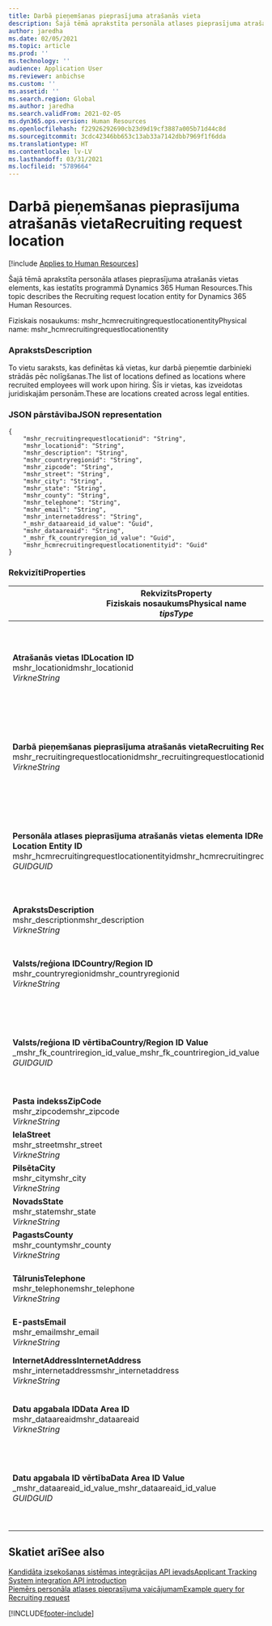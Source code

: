 ```yaml
---
title: Darbā pieņemšanas pieprasījuma atrašanās vieta
description: Šajā tēmā aprakstīta personāla atlases pieprasījuma atrašanās vietas elements, kas iestatīts programmā Dynamics 365 Human Resources.
author: jaredha
ms.date: 02/05/2021
ms.topic: article
ms.prod: ''
ms.technology: ''
audience: Application User
ms.reviewer: anbichse
ms.custom: ''
ms.assetid: ''
ms.search.region: Global
ms.author: jaredha
ms.search.validFrom: 2021-02-05
ms.dyn365.ops.version: Human Resources
ms.openlocfilehash: f22926292690cb23d9d19cf3887a005b71d44c8d
ms.sourcegitcommit: 3cdc42346bb653c13ab33a7142dbb7969f1f6dda
ms.translationtype: HT
ms.contentlocale: lv-LV
ms.lasthandoff: 03/31/2021
ms.locfileid: "5789664"
---
```

# <a name="recruiting-request-location"></a><span data-ttu-id="feef5-103">Darbā pieņemšanas pieprasījuma atrašanās vieta</span><span class="sxs-lookup"><span data-stu-id="feef5-103">Recruiting request location</span></span>

[!include [Applies to Human Resources](../includes/applies-to-hr.md)]

<span data-ttu-id="feef5-104">Šajā tēmā aprakstīta personāla atlases pieprasījuma atrašanās vietas elements, kas iestatīts programmā Dynamics 365 Human Resources.</span><span class="sxs-lookup"><span data-stu-id="feef5-104">This topic describes the Recruiting request location entity for Dynamics 365 Human Resources.</span></span>

<span data-ttu-id="feef5-105">Fiziskais nosaukums: mshr_hcmrecruitingrequestlocationentity</span><span class="sxs-lookup"><span data-stu-id="feef5-105">Physical name: mshr_hcmrecruitingrequestlocationentity</span></span>

### <a name="description"></a><span data-ttu-id="feef5-106">Apraksts</span><span class="sxs-lookup"><span data-stu-id="feef5-106">Description</span></span>

<span data-ttu-id="feef5-107">To vietu saraksts, kas definētas kā vietas, kur darbā pieņemtie darbinieki strādās pēc nolīgšanas.</span><span class="sxs-lookup"><span data-stu-id="feef5-107">The list of locations defined as locations where recruited employees will work upon hiring.</span></span> <span data-ttu-id="feef5-108">Šīs ir vietas, kas izveidotas juridiskajām personām.</span><span class="sxs-lookup"><span data-stu-id="feef5-108">These are locations created across legal entities.</span></span>

### <a name="json-representation"></a><span data-ttu-id="feef5-109">JSON pārstāvība</span><span class="sxs-lookup"><span data-stu-id="feef5-109">JSON representation</span></span>

```
{
    "mshr_recruitingrequestlocationid": "String",
    "mshr_locationid": "String",
    "mshr_description": "String",
    "mshr_countryregionid": "String",
    "mshr_zipcode": "String",
    "mshr_street": "String",
    "mshr_city": "String",
    "mshr_state": "String",
    "mshr_county": "String",
    "mshr_telephone": "String",
    "mshr_email": "String",
    "mshr_internetaddress": "String",
    "_mshr_dataareaid_id_value": "Guid",
    "mshr_dataareaid": "String",
    "_mshr_fk_countryregion_id_value": "Guid",
    "mshr_hcmrecruitingrequestlocationentityid": "Guid"
}
```

### <a name="properties"></a><span data-ttu-id="feef5-110">Rekvizīti</span><span class="sxs-lookup"><span data-stu-id="feef5-110">Properties</span></span>

| <span data-ttu-id="feef5-111">Rekvizīts</span><span class="sxs-lookup"><span data-stu-id="feef5-111">Property</span></span><br><span data-ttu-id="feef5-112">**Fiziskais nosaukums**</span><span class="sxs-lookup"><span data-stu-id="feef5-112">**Physical name**</span></span><br><span data-ttu-id="feef5-113">**_tips_**</span><span class="sxs-lookup"><span data-stu-id="feef5-113">**_Type_**</span></span> | <span data-ttu-id="feef5-114">Izmantot</span><span class="sxs-lookup"><span data-stu-id="feef5-114">Use</span></span> | <span data-ttu-id="feef5-115">Apraksts</span><span class="sxs-lookup"><span data-stu-id="feef5-115">Description</span></span> |
| --- | --- | --- |
| <span data-ttu-id="feef5-116">**Atrašanās vietas ID**</span><span class="sxs-lookup"><span data-stu-id="feef5-116">**Location ID**</span></span><br><span data-ttu-id="feef5-117">mshr_locationid</span><span class="sxs-lookup"><span data-stu-id="feef5-117">mshr_locationid</span></span><br><span data-ttu-id="feef5-118">*Virkne*</span><span class="sxs-lookup"><span data-stu-id="feef5-118">*String*</span></span> | <span data-ttu-id="feef5-119">Rakstīt vienu reizi</span><span class="sxs-lookup"><span data-stu-id="feef5-119">Write-once</span></span><br><span data-ttu-id="feef5-120">Obligāts</span><span class="sxs-lookup"><span data-stu-id="feef5-120">Required</span></span> | <span data-ttu-id="feef5-121">Sistēmas ģenerēts lietotājam lasāms identifikators darbā pieņemšanas atrašanās vietai.</span><span class="sxs-lookup"><span data-stu-id="feef5-121">The system-generated, user-readable identifier for the recruiting location.</span></span> |
| <span data-ttu-id="feef5-122">**Darbā pieņemšanas pieprasījuma atrašanās vieta**</span><span class="sxs-lookup"><span data-stu-id="feef5-122">**Recruiting Request Location**</span></span><br><span data-ttu-id="feef5-123">mshr_recruitingrequestlocationid</span><span class="sxs-lookup"><span data-stu-id="feef5-123">mshr_recruitingrequestlocationid</span></span><br><span data-ttu-id="feef5-124">*Virkne*</span><span class="sxs-lookup"><span data-stu-id="feef5-124">*String*</span></span> | <span data-ttu-id="feef5-125">Rakstīt vienu reizi</span><span class="sxs-lookup"><span data-stu-id="feef5-125">Write-once</span></span><br><span data-ttu-id="feef5-126">Obligāts</span><span class="sxs-lookup"><span data-stu-id="feef5-126">Required</span></span> | <span data-ttu-id="feef5-127">Lietotāja definēts unikāls darbā pieņemšanas atrašanās vietas identifikators.</span><span class="sxs-lookup"><span data-stu-id="feef5-127">User-defined unique identifier for the recruiting location.</span></span> |
| <span data-ttu-id="feef5-128">**Personāla atlases pieprasījuma atrašanās vietas elementa ID**</span><span class="sxs-lookup"><span data-stu-id="feef5-128">**Recruiting Request Location Entity ID**</span></span><br><span data-ttu-id="feef5-129">mshr_hcmrecruitingrequestlocationentityid</span><span class="sxs-lookup"><span data-stu-id="feef5-129">mshr_hcmrecruitingrequestlocationentityid</span></span><br><span data-ttu-id="feef5-130">*GUID*</span><span class="sxs-lookup"><span data-stu-id="feef5-130">*GUID*</span></span> | <span data-ttu-id="feef5-131">Tikai lasāms</span><span class="sxs-lookup"><span data-stu-id="feef5-131">Read-only</span></span><br><span data-ttu-id="feef5-132">Obligāts</span><span class="sxs-lookup"><span data-stu-id="feef5-132">Required</span></span> | <span data-ttu-id="feef5-133">Sistēmas ģenerēts unikāls identifikators Personāla atlases pieprasījuma atrašanās vietas ierakstam.</span><span class="sxs-lookup"><span data-stu-id="feef5-133">System-generated unique identifier for the recruiting request location record.</span></span> |
| <span data-ttu-id="feef5-134">**Apraksts**</span><span class="sxs-lookup"><span data-stu-id="feef5-134">**Description**</span></span><br><span data-ttu-id="feef5-135">mshr_description</span><span class="sxs-lookup"><span data-stu-id="feef5-135">mshr_description</span></span><br><span data-ttu-id="feef5-136">*Virkne*</span><span class="sxs-lookup"><span data-stu-id="feef5-136">*String*</span></span> | <span data-ttu-id="feef5-137">Lasīt/rakstīt</span><span class="sxs-lookup"><span data-stu-id="feef5-137">Read/write</span></span><br><span data-ttu-id="feef5-138">Obligāts</span><span class="sxs-lookup"><span data-stu-id="feef5-138">Required</span></span> | <span data-ttu-id="feef5-139">Vietas apraksts.</span><span class="sxs-lookup"><span data-stu-id="feef5-139">Description of the location.</span></span> |
| <span data-ttu-id="feef5-140">**Valsts/reģiona ID**</span><span class="sxs-lookup"><span data-stu-id="feef5-140">**Country/Region ID**</span></span><br><span data-ttu-id="feef5-141">mshr_countryregionid</span><span class="sxs-lookup"><span data-stu-id="feef5-141">mshr_countryregionid</span></span><br><span data-ttu-id="feef5-142">*Virkne*</span><span class="sxs-lookup"><span data-stu-id="feef5-142">*String*</span></span> | <span data-ttu-id="feef5-143">Tikai lasāms</span><span class="sxs-lookup"><span data-stu-id="feef5-143">Read-only</span></span><br><span data-ttu-id="feef5-144">Neobligāti</span><span class="sxs-lookup"><span data-stu-id="feef5-144">Optional</span></span> | <span data-ttu-id="feef5-145">Norāda valsti vai reģionu, kur kandidātam ir pilsonība.</span><span class="sxs-lookup"><span data-stu-id="feef5-145">Specifies the country or region where the candidate has citizenship.</span></span> |
| <span data-ttu-id="feef5-146">**Valsts/reģiona ID vērtība**</span><span class="sxs-lookup"><span data-stu-id="feef5-146">**Country/Region ID Value**</span></span><br><span data-ttu-id="feef5-147">_mshr_fk_countriregion_id_value</span><span class="sxs-lookup"><span data-stu-id="feef5-147">_mshr_fk_countriregion_id_value</span></span><br><span data-ttu-id="feef5-148">*GUID*</span><span class="sxs-lookup"><span data-stu-id="feef5-148">*GUID*</span></span> | <span data-ttu-id="feef5-149">Tikai lasāms</span><span class="sxs-lookup"><span data-stu-id="feef5-149">Read-only</span></span><br><span data-ttu-id="feef5-150">Neobligāti</span><span class="sxs-lookup"><span data-stu-id="feef5-150">Optional</span></span><br><span data-ttu-id="feef5-151">Ārējā atslēga: mshr_logisticsaddresscountryregionentity mshr_logisticaddresscountryregionentityid</span><span class="sxs-lookup"><span data-stu-id="feef5-151">Foreign key: mshr_logisticaddresscountryregionentityid of mshr_logisticsaddresscountryregionentity</span></span> | <span data-ttu-id="feef5-152">Sistēmas ģenerēts unikālais adreses valsts/reģiona identifikators.</span><span class="sxs-lookup"><span data-stu-id="feef5-152">System-generated unique identifier of the country/region of the address.</span></span> |
| <span data-ttu-id="feef5-153">**Pasta indekss**</span><span class="sxs-lookup"><span data-stu-id="feef5-153">**ZipCode**</span></span><br><span data-ttu-id="feef5-154">mshr_zipcode</span><span class="sxs-lookup"><span data-stu-id="feef5-154">mshr_zipcode</span></span><br><span data-ttu-id="feef5-155">*Virkne*</span><span class="sxs-lookup"><span data-stu-id="feef5-155">*String*</span></span> | <span data-ttu-id="feef5-156">Tikai lasāms</span><span class="sxs-lookup"><span data-stu-id="feef5-156">Read-only</span></span><br><span data-ttu-id="feef5-157">Neobligāti</span><span class="sxs-lookup"><span data-stu-id="feef5-157">Optional</span></span> | <span data-ttu-id="feef5-158">Pasta indekss.</span><span class="sxs-lookup"><span data-stu-id="feef5-158">Zip/postal code.</span></span> |
| <span data-ttu-id="feef5-159">**Iela**</span><span class="sxs-lookup"><span data-stu-id="feef5-159">**Street**</span></span><br><span data-ttu-id="feef5-160">mshr_street</span><span class="sxs-lookup"><span data-stu-id="feef5-160">mshr_street</span></span><br><span data-ttu-id="feef5-161">*Virkne*</span><span class="sxs-lookup"><span data-stu-id="feef5-161">*String*</span></span> | <span data-ttu-id="feef5-162">Tikai lasāms</span><span class="sxs-lookup"><span data-stu-id="feef5-162">Read-only</span></span><br><span data-ttu-id="feef5-163">Neobligāti</span><span class="sxs-lookup"><span data-stu-id="feef5-163">Optional</span></span> | <span data-ttu-id="feef5-164">Ielas adrese.</span><span class="sxs-lookup"><span data-stu-id="feef5-164">Street address.</span></span> |
| <span data-ttu-id="feef5-165">**Pilsēta**</span><span class="sxs-lookup"><span data-stu-id="feef5-165">**City**</span></span><br><span data-ttu-id="feef5-166">mshr_city</span><span class="sxs-lookup"><span data-stu-id="feef5-166">mshr_city</span></span><br><span data-ttu-id="feef5-167">*Virkne*</span><span class="sxs-lookup"><span data-stu-id="feef5-167">*String*</span></span> | <span data-ttu-id="feef5-168">Tikai lasāms</span><span class="sxs-lookup"><span data-stu-id="feef5-168">Read-only</span></span><br><span data-ttu-id="feef5-169">Neobligāti</span><span class="sxs-lookup"><span data-stu-id="feef5-169">Optional</span></span> | <span data-ttu-id="feef5-170">Pilsēta.</span><span class="sxs-lookup"><span data-stu-id="feef5-170">City.</span></span> |
| <span data-ttu-id="feef5-171">**Novads**</span><span class="sxs-lookup"><span data-stu-id="feef5-171">**State**</span></span><br><span data-ttu-id="feef5-172">mshr_state</span><span class="sxs-lookup"><span data-stu-id="feef5-172">mshr_state</span></span><br><span data-ttu-id="feef5-173">*Virkne*</span><span class="sxs-lookup"><span data-stu-id="feef5-173">*String*</span></span> | <span data-ttu-id="feef5-174">Tikai lasāms</span><span class="sxs-lookup"><span data-stu-id="feef5-174">Read-only</span></span><br><span data-ttu-id="feef5-175">Neobligāti</span><span class="sxs-lookup"><span data-stu-id="feef5-175">Optional</span></span> | <span data-ttu-id="feef5-176">Novads.</span><span class="sxs-lookup"><span data-stu-id="feef5-176">State or province.</span></span> |
| <span data-ttu-id="feef5-177">**Pagasts**</span><span class="sxs-lookup"><span data-stu-id="feef5-177">**County**</span></span><br><span data-ttu-id="feef5-178">mshr_county</span><span class="sxs-lookup"><span data-stu-id="feef5-178">mshr_county</span></span><br><span data-ttu-id="feef5-179">*Virkne*</span><span class="sxs-lookup"><span data-stu-id="feef5-179">*String*</span></span> | <span data-ttu-id="feef5-180">Tikai lasāms</span><span class="sxs-lookup"><span data-stu-id="feef5-180">Read-only</span></span><br><span data-ttu-id="feef5-181">Neobligāti</span><span class="sxs-lookup"><span data-stu-id="feef5-181">Optional</span></span> | <span data-ttu-id="feef5-182">Pagasts.</span><span class="sxs-lookup"><span data-stu-id="feef5-182">County.</span></span> |
| <span data-ttu-id="feef5-183">**Tālrunis**</span><span class="sxs-lookup"><span data-stu-id="feef5-183">**Telephone**</span></span><br><span data-ttu-id="feef5-184">mshr_telephone</span><span class="sxs-lookup"><span data-stu-id="feef5-184">mshr_telephone</span></span><br><span data-ttu-id="feef5-185">*Virkne*</span><span class="sxs-lookup"><span data-stu-id="feef5-185">*String*</span></span> | <span data-ttu-id="feef5-186">Lasīt/rakstīt</span><span class="sxs-lookup"><span data-stu-id="feef5-186">Read/write</span></span><br><span data-ttu-id="feef5-187">Neobligāti</span><span class="sxs-lookup"><span data-stu-id="feef5-187">Optional</span></span> | <span data-ttu-id="feef5-188">Atrašanās vietas tālruņa numurs.</span><span class="sxs-lookup"><span data-stu-id="feef5-188">Telephone number for the location.</span></span> |
| <span data-ttu-id="feef5-189">**E-pasts**</span><span class="sxs-lookup"><span data-stu-id="feef5-189">**Email**</span></span><br><span data-ttu-id="feef5-190">mshr_email</span><span class="sxs-lookup"><span data-stu-id="feef5-190">mshr_email</span></span><br><span data-ttu-id="feef5-191">*Virkne*</span><span class="sxs-lookup"><span data-stu-id="feef5-191">*String*</span></span> | <span data-ttu-id="feef5-192">Lasīt/rakstīt</span><span class="sxs-lookup"><span data-stu-id="feef5-192">Read/write</span></span><br><span data-ttu-id="feef5-193">Neobligāti</span><span class="sxs-lookup"><span data-stu-id="feef5-193">Optional</span></span> | <span data-ttu-id="feef5-194">E-pasta adrese.</span><span class="sxs-lookup"><span data-stu-id="feef5-194">Email address.</span></span> |
| <span data-ttu-id="feef5-195">**InternetAddress**</span><span class="sxs-lookup"><span data-stu-id="feef5-195">**InternetAddress**</span></span><br><span data-ttu-id="feef5-196">mshr_internetaddress</span><span class="sxs-lookup"><span data-stu-id="feef5-196">mshr_internetaddress</span></span><br><span data-ttu-id="feef5-197">*Virkne*</span><span class="sxs-lookup"><span data-stu-id="feef5-197">*String*</span></span> | <span data-ttu-id="feef5-198">Lasīt/rakstīt</span><span class="sxs-lookup"><span data-stu-id="feef5-198">Read/write</span></span><br><span data-ttu-id="feef5-199">Neobligāti</span><span class="sxs-lookup"><span data-stu-id="feef5-199">Optional</span></span> | <span data-ttu-id="feef5-200">Atrašanās vietas vietnes vietrādis URL.</span><span class="sxs-lookup"><span data-stu-id="feef5-200">URL for the location website.</span></span> |
| <span data-ttu-id="feef5-201">**Datu apgabala ID**</span><span class="sxs-lookup"><span data-stu-id="feef5-201">**Data Area ID**</span></span><br><span data-ttu-id="feef5-202">mshr_dataareaid</span><span class="sxs-lookup"><span data-stu-id="feef5-202">mshr_dataareaid</span></span><br><span data-ttu-id="feef5-203">*Virkne*</span><span class="sxs-lookup"><span data-stu-id="feef5-203">*String*</span></span> | <span data-ttu-id="feef5-204">Lasīt/rakstīt</span><span class="sxs-lookup"><span data-stu-id="feef5-204">Read/write</span></span><br><span data-ttu-id="feef5-205">Neobligāti</span><span class="sxs-lookup"><span data-stu-id="feef5-205">Optional</span></span> | <span data-ttu-id="feef5-206">Norāda juridisko personu (uzņēmumu).</span><span class="sxs-lookup"><span data-stu-id="feef5-206">Specifies the legal entity (company).</span></span> |
| <span data-ttu-id="feef5-207">**Datu apgabala ID vērtība**</span><span class="sxs-lookup"><span data-stu-id="feef5-207">**Data Area ID Value**</span></span><br><span data-ttu-id="feef5-208">_mshr_dataareaid_id_value</span><span class="sxs-lookup"><span data-stu-id="feef5-208">_mshr_dataareaid_id_value</span></span><br><span data-ttu-id="feef5-209">*GUID*</span><span class="sxs-lookup"><span data-stu-id="feef5-209">*GUID*</span></span> | <span data-ttu-id="feef5-210">Tikai lasāms</span><span class="sxs-lookup"><span data-stu-id="feef5-210">Read-only</span></span><br><span data-ttu-id="feef5-211">Neobligāti</span><span class="sxs-lookup"><span data-stu-id="feef5-211">Optional</span></span><br><span data-ttu-id="feef5-212">Ārējā atslēga: cdm_companyid cdm_company elements</span><span class="sxs-lookup"><span data-stu-id="feef5-212">Foreign key: cdm_companyid of cdm_company entity</span></span> | <span data-ttu-id="feef5-213">Sistēmas ģenerēta GUID vērtība, kas identificē juridisko personu (uzņēmumu).</span><span class="sxs-lookup"><span data-stu-id="feef5-213">System-generated GUID value identifying the legal entity (company).</span></span> |

## <a name="see-also"></a><span data-ttu-id="feef5-214">Skatiet arī</span><span class="sxs-lookup"><span data-stu-id="feef5-214">See also</span></span>

[<span data-ttu-id="feef5-215">Kandidāta izsekošanas sistēmas integrācijas API ievads</span><span class="sxs-lookup"><span data-stu-id="feef5-215">Applicant Tracking System integration API introduction</span></span>](hr-admin-integration-ats-api-introduction.md)<br>
[<span data-ttu-id="feef5-216">Piemērs personāla atlases pieprasījuma vaicājumam</span><span class="sxs-lookup"><span data-stu-id="feef5-216">Example query for Recruiting request</span></span>](hr-admin-integration-ats-api-recruiting-request-example-query.md)



[!INCLUDE[footer-include](../includes/footer-banner.md)]